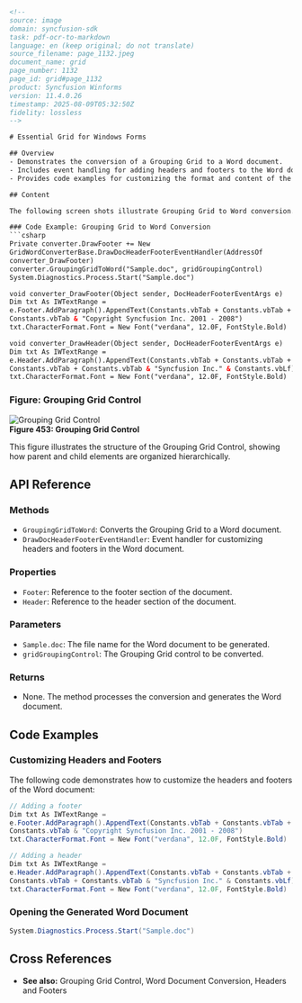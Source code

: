 ```html
<!-- 
source: image
domain: syncfusion-sdk
task: pdf-ocr-to-markdown
language: en (keep original; do not translate)
source_filename: page_1132.jpeg
document_name: grid
page_number: 1132
page_id: grid#page_1132
product: Syncfusion Winforms
version: 11.4.0.26
timestamp: 2025-08-09T05:32:50Z
fidelity: lossless
-->

# Essential Grid for Windows Forms

## Overview
- Demonstrates the conversion of a Grouping Grid to a Word document.
- Includes event handling for adding headers and footers to the Word document.
- Provides code examples for customizing the format and content of the headers and footers.

## Content

The following screen shots illustrate Grouping Grid to Word conversion.

### Code Example: Grouping Grid to Word Conversion
```csharp
Private converter.DrawFooter += New
GridWordConverterBase.DrawDocHeaderFooterEventHandler(AddressOf
converter_DrawFooter)
converter.GroupingGridToWord("Sample.doc", gridGroupingControl)
System.Diagnostics.Process.Start("Sample.doc")

void converter_DrawFooter(Object sender, DocHeaderFooterEventArgs e)
Dim txt As IWTextRange =
e.Footer.AddParagraph().AppendText(Constants.vbTab + Constants.vbTab +
Constants.vbTab & "Copyright Syncfusion Inc. 2001 - 2008")
txt.CharacterFormat.Font = New Font("verdana", 12.0F, FontStyle.Bold)

void converter_DrawHeader(Object sender, DocHeaderFooterEventArgs e)
Dim txt As IWTextRange =
e.Header.AddParagraph().AppendText(Constants.vbTab + Constants.vbTab +
Constants.vbTab + Constants.vbTab & "Syncfusion Inc." & Constants.vbLf)
txt.CharacterFormat.Font = New Font("verdana", 12.0F, FontStyle.Bold)
```

### Figure: Grouping Grid Control
![Grouping Grid Control](image_url)  
**Figure 453: Grouping Grid Control**

This figure illustrates the structure of the Grouping Grid Control, showing how parent and child elements are organized hierarchically.

## API Reference

### Methods
- `GroupingGridToWord`: Converts the Grouping Grid to a Word document.
- `DrawDocHeaderFooterEventHandler`: Event handler for customizing headers and footers in the Word document.

### Properties
- `Footer`: Reference to the footer section of the document.
- `Header`: Reference to the header section of the document.

### Parameters
- `Sample.doc`: The file name for the Word document to be generated.
- `gridGroupingControl`: The Grouping Grid control to be converted.

### Returns
- None. The method processes the conversion and generates the Word document.

## Code Examples

### Customizing Headers and Footers
The following code demonstrates how to customize the headers and footers of the Word document:

```csharp
// Adding a footer
Dim txt As IWTextRange =
e.Footer.AddParagraph().AppendText(Constants.vbTab + Constants.vbTab +
Constants.vbTab & "Copyright Syncfusion Inc. 2001 - 2008")
txt.CharacterFormat.Font = New Font("verdana", 12.0F, FontStyle.Bold)

// Adding a header
Dim txt As IWTextRange =
e.Header.AddParagraph().AppendText(Constants.vbTab + Constants.vbTab +
Constants.vbTab + Constants.vbTab & "Syncfusion Inc." & Constants.vbLf)
txt.CharacterFormat.Font = New Font("verdana", 12.0F, FontStyle.Bold)
```

### Opening the Generated Word Document
```csharp
System.Diagnostics.Process.Start("Sample.doc")
```

## Cross References
- **See also:** Grouping Grid Control, Word Document Conversion, Headers and Footers

<!-- tags: [essential grid, windows forms, group.grid, word conversion, headers, footers, syncfusion, windows forms controls] keywords: [grouping grid, word document, headers, footers, conversion, grid, windows forms] -->
```